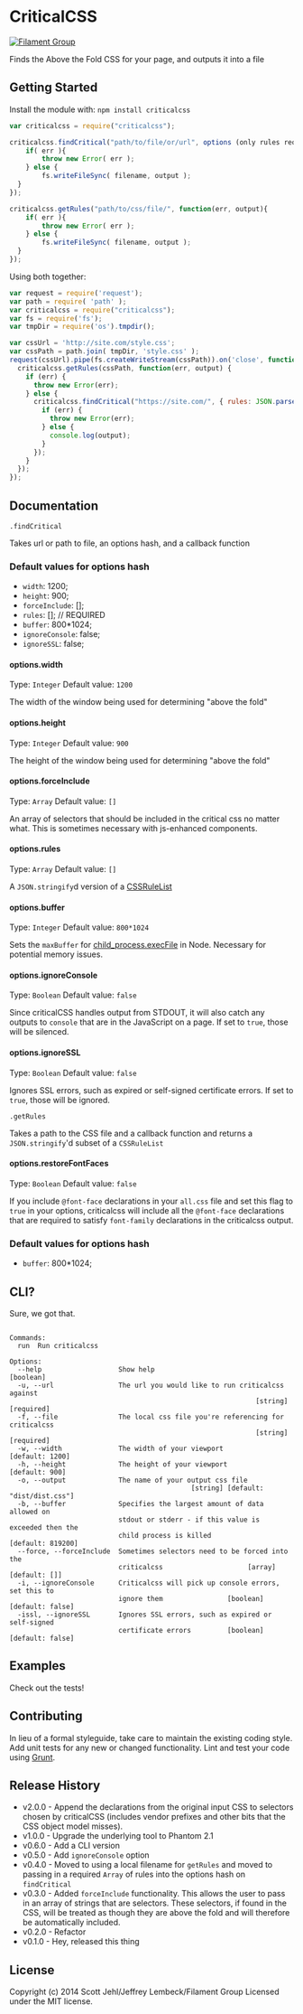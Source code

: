 # CriticalCSS

[![Filament Group](http://filamentgroup.com/images/fg-logo-positive-sm-crop.png) ](http://www.filamentgroup.com/)

Finds the Above the Fold CSS for your page, and outputs it into a file

## Getting Started
Install the module with: `npm install criticalcss`

```javascript
var criticalcss = require("criticalcss");

criticalcss.findCritical("path/to/file/or/url", options (only rules required), function(err, output){
	if( err ){
		throw new Error( err );
	} else {
		fs.writeFileSync( filename, output );
  }
});

criticalcss.getRules("path/to/css/file/", function(err, output){
	if( err ){
		throw new Error( err );
	} else {
		fs.writeFileSync( filename, output );
  }
});

```

Using both together:

```JavaScript
var request = require('request');
var path = require( 'path' );
var criticalcss = require("criticalcss");
var fs = require('fs');
var tmpDir = require('os').tmpdir();

var cssUrl = 'http://site.com/style.css';
var cssPath = path.join( tmpDir, 'style.css' );
request(cssUrl).pipe(fs.createWriteStream(cssPath)).on('close', function() {
  criticalcss.getRules(cssPath, function(err, output) {
    if (err) {
      throw new Error(err);
    } else {
      criticalcss.findCritical("https://site.com/", { rules: JSON.parse(output) }, function(err, output) {
        if (err) {
          throw new Error(err);
        } else {
          console.log(output);
        }
      });
    }
  });
});
```

## Documentation
`.findCritical`

Takes url or path to file, an options hash, and a callback function

### Default values for options hash

* `width`:  1200;
* `height`: 900;
* `forceInclude`: [];
* `rules`: []; // REQUIRED
* `buffer`: 800*1024;
* `ignoreConsole`: false;
* `ignoreSSL`: false;

#### options.width
Type: `Integer`
Default value: `1200`

The width of the window being used for determining "above the fold"

#### options.height
Type: `Integer`
Default value: `900`

The height of the window being used for determining "above the fold"

#### options.forceInclude
Type: `Array`
Default value: `[]`

An array of selectors that should be included in the critical css no
matter what. This is sometimes necessary with js-enhanced components.

#### options.rules
Type: `Array`
Default value: `[]`

A `JSON.stringify`d version of a
[CSSRuleList](https://developer.mozilla.org/en-US/docs/Web/API/CSSRuleList)

#### options.buffer
Type: `Integer`
Default value: `800*1024`

Sets the `maxBuffer` for [child_process.execFile](http://nodejs.org/api/child_process.html#child_process_child_process_execfile_file_args_options_callback) in Node.
Necessary for potential memory issues.

#### options.ignoreConsole
Type: `Boolean`
Default value: `false`

Since criticalCSS handles output from STDOUT, it will also catch any
outputs to `console` that are in the JavaScript on a page. If set to
`true`, those will be silenced.

#### options.ignoreSSL
Type: `Boolean`
Default value: `false`

Ignores SSL errors, such as expired or self-signed certificate errors. If set to
`true`, those will be ignored.

`.getRules`

Takes a path to the CSS file and a callback function and returns a `JSON.stringify`'d subset of a `CSSRuleList`

#### options.restoreFontFaces
Type: `Boolean`
Default value: `false`

If you include `@font-face` declarations in your `all.css` file and set this flag to `true` in your options, criticalcss will include all the `@font-face` declarations that are required to satisfy `font-family` declarations in the criticalcss output.

### Default values for options hash

* `buffer`: 800*1024;

## CLI?

Sure, we got that.

```

Commands:
  run  Run criticalcss

Options:
  --help                   Show help                                   [boolean]
  -u, --url                The url you would like to run criticalcss against
                                                             [string] [required]
  -f, --file               The local css file you're referencing for criticalcss
                                                             [string] [required]
  -w, --width              The width of your viewport            [default: 1200]
  -h, --height             The height of your viewport            [default: 900]
  -o, --output             The name of your output css file
                                             [string] [default: "dist/dist.css"]
  -b, --buffer             Specifies the largest amount of data allowed on
                           stdout or stderr - if this value is exceeded then the
                           child process is killed             [default: 819200]
  --force, --forceInclude  Sometimes selectors need to be forced into the
                           criticalcss                     [array] [default: []]
  -i, --ignoreConsole      Criticalcss will pick up console errors, set this to
                           ignore them                [boolean] [default: false]
  -issl, --ignoreSSL       Ignores SSL errors, such as expired or self-signed
                           certificate errors         [boolean] [default: false]

```
## Examples
Check out the tests!

## Contributing
In lieu of a formal styleguide, take care to maintain the existing coding style. Add unit tests for any new or changed functionality. Lint and test your code using [Grunt](http://gruntjs.com/).

## Release History
* v2.0.0 - Append the declarations from the original input CSS to selectors chosen by criticalCSS (includes vendor prefixes and other bits that the CSS object model misses).
* v1.0.0 - Upgrade the underlying tool to Phantom 2.1
* v0.6.0 - Add a CLI version
* v0.5.0 - Add `ignoreConsole` option
* v0.4.0 - Moved to using a local filename for `getRules` and moved to passing in a required `Array` of rules into the options hash on `findCritical`
* v0.3.0 - Added `forceInclude` functionality. This allows the user to
  pass in an array of strings that are selectors. These selectors, if
found in the CSS, will be treated as though they are above the fold and
will therefore be automatically included.
* v0.2.0 - Refactor
* v0.1.0 - Hey, released this thing

## License
Copyright (c) 2014 Scott Jehl/Jeffrey Lembeck/Filament Group
Licensed under the MIT license.
